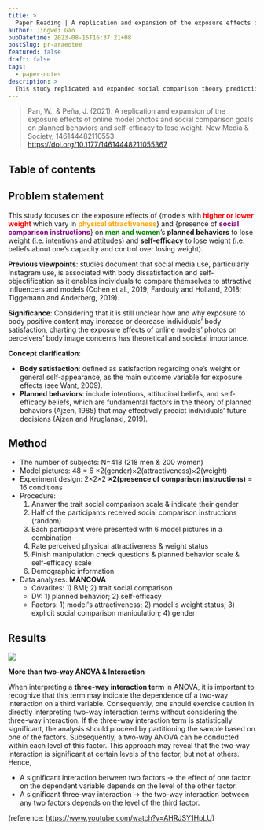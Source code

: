 ```yaml
---
title: >
  Paper Reading | A replication and expansion of the exposure effects of online model photos and social comparison goals on planned behaviors and self-efficacy to lose weight
author: Jingwei Gao
pubDatetime: 2023-08-15T16:37:21+08
postSlug: pr-araeotee
featured: false
draft: false
tags:
  - paper-notes
description: >
  This study replicated and expanded social comparison theory predictions in regard to how exposure to online models and explicit comparison goals affected planned behaviors and self-efficacy to lose weight in men and women.
---
```


> Pan, W., & Peña, J. (2021). A replication and expansion of the exposure effects of online model photos and social comparison goals on planned behaviors and self-efficacy to lose weight. New Media & Society, 146144482110553. https://doi.org/10.1177/14614448211055367

## Table of contents

## Problem statement

This study focuses on the exposure effects of {models with **<font color="red">higher or lower weight</font>** which vary in **<font color="orange">physical attractiveness</font>**} and {presence of **<font color="purple">social comparison instructions</font>**} on **<font color="green">men and women</font>**’s **planned behaviors** to lose weight (i.e. intentions and attitudes) and **self-efficacy** to lose weight (i.e. beliefs about one’s capacity and control over losing weight).

**Previous viewpoints**: studies document that social media use, particularly Instagram use, is associated with body dissatisfaction and self-objectification as it enables individuals to compare themselves to attractive influencers and models (Cohen et al., 2019; Fardouly and Holland, 2018; Tiggemann and Anderberg, 2019).

**Significance**: Considering that it is still unclear how and why exposure to body positive content may increase or decrease individuals’ body satisfaction, charting the exposure effects of online models’ photos on perceivers’ body image concerns has theoretical and societal importance.

**Concept clarification**:

- **Body satisfaction**: defined as satisfaction regarding one’s weight or general self-appearance, as the main outcome variable for exposure effects (see Want, 2009).
- **Planned behaviors**: include intentions, attitudinal beliefs, and self-efficacy beliefs, which are fundamental factors in the theory of planned behaviors (Ajzen, 1985) that may effectively predict individuals’ future decisions (Ajzen and Kruglanski, 2019).

## Method

- The number of subjects: N=418 (218 men & 200 women)
- Model pictures: 48 = 6 ×2(gender)×2(attractiveness)×2(weight)
- Experiment design: 2×2×2 **×2(presence of comparison instructions)** = 16 conditions
- Procedure:
  1. Answer the trait social comparison scale & indicate their gender
  2. Half of the participants received social comparison instructions (random)
  3. Each participant were presented with 6 model pictures in a combination
  4. Rate perceived physical attractiveness & weight status
  5. Finish manipulation check questions & planned behavior scale & self-efficacy scale
  6. Demographic information
- Data analyses: **MANCOVA**
  - Covarites: 1) BMI; 2) trait social comparison
  - DV: 1) planned behavior; 2) self-efficacy
  - Factors: 1) model's attractiveness; 2) model's weight status; 3) explicit social comparison manipulation; 4) gender

## Results

<img src="/assets/pr-araeotee1.png">

**More than two-way ANOVA & Interaction**

When interpreting a **three-way interaction term** in ANOVA, it is important to recognize that this term may indicate the dependence of a two-way interaction on a third variable. Consequently, one should exercise caution in directly interpreting two-way interaction terms without considering the three-way interaction. If the three-way interaction term is statistically significant, the analysis should proceed by partitioning the sample based on one of the factors. Subsequently, a two-way ANOVA can be conducted within each level of this factor. This approach may reveal that the two-way interaction is significant at certain levels of the factor, but not at others. Hence,

- A significant interaction between two factors → the effect of one factor on the dependent variable depends on the level of the other factor.
- A significant three-way interaction → the two-way interaction between any two factors depends on the level of the third factor.

(reference: https://www.youtube.com/watch?v=AHRJSY1HpLU)
